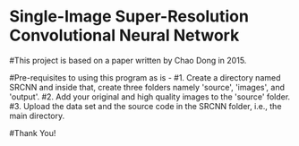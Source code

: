 # Single-Image Super-Resolution Convolutional Neural Network

#This project is based on a paper written by Chao Dong in 2015.

#Pre-requisites to using this program as is -
#1. Create a directory named SRCNN and inside that, create three folders namely 'source', 'images', and 'output'.
#2. Add your original and high quality images to the 'source' folder.
#3. Upload the data set and the source code in the SRCNN folder, i.e., the main directory.

#Thank You!
